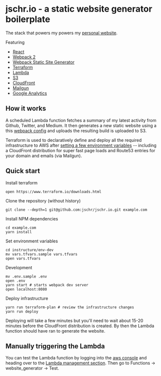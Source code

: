 # jschr.io - a static website generator boilerplate

The stack that powers my powers my [personal website](http://jschr.io).

Featuring

 * [React](https://facebook.github.io/react/)
 * [Webpack 2](https://webpack.js.org/)
 * [Webpack Static Site Generator](https://github.com/markdalgleish/static-site-generator-webpack-plugin)
 * [Terraform](https://www.terraform.io/)
 * [Lambda](https://aws.amazon.com/lambda/)
 * [S3](https://aws.amazon.com/s3/)
 * [CloudFront](https://aws.amazon.com/cloudfront/)
 * [Mailgun](https://www.mailgun.com/)
 * [Google Analytics](https://www.google.com/analytics/)

 ## How it works

A scheduled Lambda function fetches a summary of my latest activity from Github, Twitter, and Medium. It then generates a new static website using a this [webpack config](app/webpack.config.ts) and uploads the resulting build is uploaded to S3.

Terraform is used to declaratively define and deploy all the required infrastructure to AWS after [setting a few environment variables](infrastructure/env-dev/vars.tf.sample) -- including a CloudFront distribution for super fast page loads and Route53 entries for your domain and emails (via Mailgun).

## Quick start

Install terraform
```
open https://www.terraform.io/downloads.html
```

Clone the repository (without history)
```
git clone --depth=1 git@github.com:jschr/jschr.io.git example.com
```

Install NPM dependencies
```
cd example.com
yarn install
```

Set environment variables
```
cd instructure/env-dev
mv vars.tfvars.sample vars.tfvars
open vars.tfvars
```

Development
```
mv .env.sample .env
open .env
yarn start # starts webpack dev server
open localhost:8080
```

Deploy infrastructure
```
yarn run terraform-plan # review the infrastructure changes
yarn run deploy
```

Deploying will take a few minutes but you'll need to wait about 15-20 minutes before the CloudFront distribution is created. By then the Lambda function should have ran to generate the website.

## Manually triggering the Lambda
You can test the Lambda function by logging into the [aws console](http://console.aws.amazon.com) and heading over to the [Lambda management section](https://console.aws.amazon.com/lambda). Then go to Functions -> website_generator -> Test.


